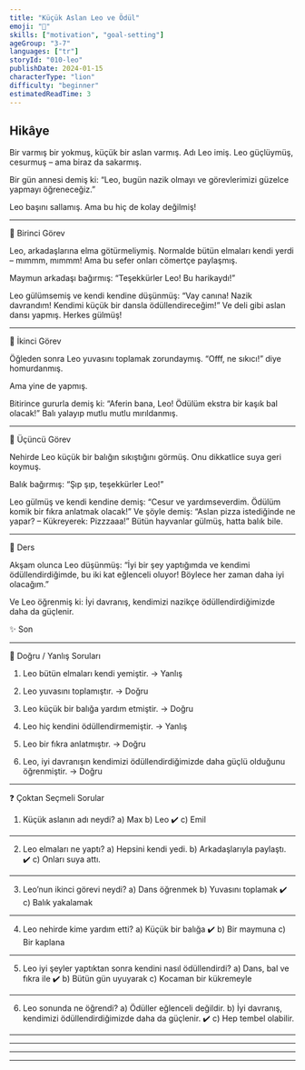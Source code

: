```yaml
---
title: "Küçük Aslan Leo ve Ödül"
emoji: "🦁"
skills: ["motivation", "goal-setting"]
ageGroup: "3-7"
languages: ["tr"]
storyId: "010-leo"
publishDate: 2024-01-15
characterType: "lion"
difficulty: "beginner"
estimatedReadTime: 3
---
```


## Hikâye


Bir varmış bir yokmuş, küçük bir aslan varmış. Adı Leo imiş.
Leo güçlüymüş, cesurmuş – ama biraz da sakarmış.

Bir gün annesi demiş ki:
“Leo, bugün nazik olmayı ve görevlerimizi güzelce yapmayı öğreneceğiz.”

Leo başını sallamış. Ama bu hiç de kolay değilmiş!

---

🍎 Birinci Görev

Leo, arkadaşlarına elma götürmeliymiş.
Normalde bütün elmaları kendi yerdi – mımmm, mımmm!
Ama bu sefer onları cömertçe paylaşmış.

Maymun arkadaşı bağırmış:
“Teşekkürler Leo! Bu harikaydı!”

Leo gülümsemiş ve kendi kendine düşünmüş:
“Vay canına! Nazik davrandım! Kendimi küçük bir dansla ödüllendireceğim!”
Ve deli gibi aslan dansı yapmış. Herkes gülmüş!

---

🧹 İkinci Görev

Öğleden sonra Leo yuvasını toplamak zorundaymış.
“Offf, ne sıkıcı!” diye homurdanmış.

Ama yine de yapmış.

Bitirince gururla demiş ki:
“Aferin bana, Leo! Ödülüm ekstra bir kaşık bal olacak!”
Balı yalayıp mutlu mutlu mırıldanmış.

---

🐠 Üçüncü Görev

Nehirde Leo küçük bir balığın sıkıştığını görmüş.
Onu dikkatlice suya geri koymuş.

Balık bağırmış:
“Şıp şıp, teşekkürler Leo!”

Leo gülmüş ve kendi kendine demiş:
“Cesur ve yardımseverdim. Ödülüm komik bir fıkra anlatmak olacak!”
Ve şöyle demiş: “Aslan pizza istediğinde ne yapar? – Kükreyerek: Pizzzaaa!”
Bütün hayvanlar gülmüş, hatta balık bile.

---

🌟 Ders

Akşam olunca Leo düşünmüş:
“İyi bir şey yaptığımda ve kendimi ödüllendirdiğimde, bu iki kat eğlenceli oluyor!
Böylece her zaman daha iyi olacağım.”

Ve Leo öğrenmiş ki:
İyi davranış, kendimizi nazikçe ödüllendirdiğimizde daha da güçlenir.

✨ Son

---

📝 Doğru / Yanlış Soruları

1. Leo bütün elmaları kendi yemiştir. → Yanlış

2. Leo yuvasını toplamıştır. → Doğru

3. Leo küçük bir balığa yardım etmiştir. → Doğru

4. Leo hiç kendini ödüllendirmemiştir. → Yanlış

5. Leo bir fıkra anlatmıştır. → Doğru

6. Leo, iyi davranışın kendimizi ödüllendirdiğimizde daha güçlü olduğunu öğrenmiştir. → Doğru

---

❓ Çoktan Seçmeli Sorular

1. Küçük aslanın adı neydi?
a) Max
b) Leo ✔️
c) Emil

---

2. Leo elmaları ne yaptı?
a) Hepsini kendi yedi.
b) Arkadaşlarıyla paylaştı. ✔️
c) Onları suya attı.

---

3. Leo’nun ikinci görevi neydi?
a) Dans öğrenmek
b) Yuvasını toplamak ✔️
c) Balık yakalamak

---

4. Leo nehirde kime yardım etti?
a) Küçük bir balığa ✔️
b) Bir maymuna
c) Bir kaplana

---

5. Leo iyi şeyler yaptıktan sonra kendini nasıl ödüllendirdi?
a) Dans, bal ve fıkra ile ✔️
b) Bütün gün uyuyarak
c) Kocaman bir kükremeyle

---

6. Leo sonunda ne öğrendi?
a) Ödüller eğlenceli değildir.
b) İyi davranış, kendimizi ödüllendirdiğimizde daha da güçlenir. ✔️
c) Hep tembel olabilir.

---

---

---

---